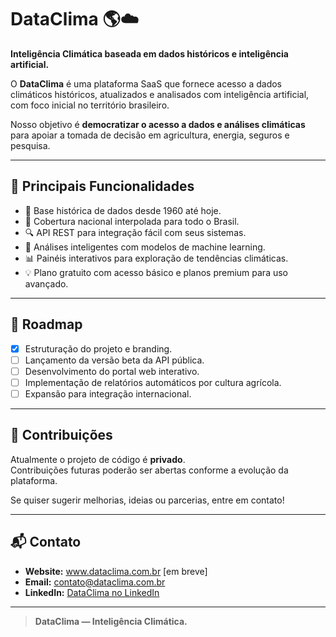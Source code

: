 # DataClima 🌎☁️

**Inteligência Climática baseada em dados históricos e inteligência artificial.**

O **DataClima** é uma plataforma SaaS que fornece acesso a dados climáticos históricos, atualizados e analisados com inteligência artificial, com foco inicial no território brasileiro.

Nosso objetivo é **democratizar o acesso a dados e análises climáticas** para apoiar a tomada de decisão em agricultura, energia, seguros e pesquisa.

---

## 🚀 Principais Funcionalidades

- 📅 Base histórica de dados desde 1960 até hoje.
- 📍 Cobertura nacional interpolada para todo o Brasil.
- 🔍 API REST para integração fácil com seus sistemas.
- 🤖 Análises inteligentes com modelos de machine learning.
- 📊 Painéis interativos para exploração de tendências climáticas.
- 💡 Plano gratuito com acesso básico e planos premium para uso avançado.

---

## 🎯 Roadmap

- [x] Estruturação do projeto e branding.
- [ ] Lançamento da versão beta da API pública.
- [ ] Desenvolvimento do portal web interativo.
- [ ] Implementação de relatórios automáticos por cultura agrícola.
- [ ] Expansão para integração internacional.

---

## 🤝 Contribuições

Atualmente o projeto de código é **privado**.  
Contribuições futuras poderão ser abertas conforme a evolução da plataforma.

Se quiser sugerir melhorias, ideias ou parcerias, entre em contato!

---

## 📬 Contato

- **Website:** www.dataclima.com.br [em breve]
- **Email:** contato@dataclima.com.br
- **LinkedIn:** [DataClima no LinkedIn](https://www.linkedin.com/company/dataclima/)

---

> **DataClima — Inteligência Climática.**

